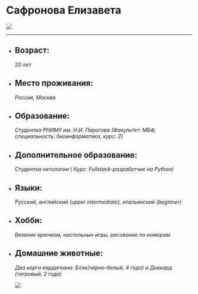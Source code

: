 # **Сафронова Елизавета** 

![](https://sun9-88.userapi.com/impf/c841239/v841239936/535d1/J6XxjoiX0PY.jpg?size=1688x1721&quality=96&sign=b442343c0f10453fcc5719ba0d147300&type=album)

_______

* ## **Возраст:**   
  _20 лет_
  
* ## **Место проживания:**
    _Россия, Москва_
* ## **Образование:** 
  _Cтудентка РНИМУ им. Н.И. Пирогова (Факультет: МБФ, специальность: биоинформатика, курс: 2)_
* ## **Дополнительное образование:**
   _Студентка нетологии ( Курс: Fullstack-разработчик на Python)_
* ## **Языки:**
  _Русский, английский (upper intermediate), итальянский (beginner)_
* ## **Хобби:**
  _Вязание крючком, настольнын игры, рисование по номерам_
* ## **Домашние животные:**
  _Два корги кардигкана: Блэк(чёрно-белый, 4 года) и Деккард (тигровый, 2 года)_

  ![](https://sun9-31.userapi.com/impg/BFTrs2AjOws6RbBv1sCMsQKw3aqb55YzrPiANA/vUM8jZTjK0U.jpg?size=1280x1280&quality=95&sign=f7d050c0008d3798486f8918e860b54c&type=album)
